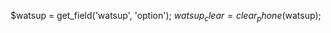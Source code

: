 $watsup = get_field('watsup', 'option');
$watsup_clear = clear_phone($watsup);
<a href="https://wa.me/<?php echo clear_phone($whatsapp); ?>" target="_blank"><?php echo $whatsapp; ?></a>

